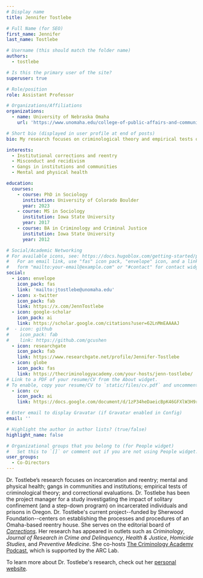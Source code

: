 ```yaml
---
# Display name
title: Jennifer Tostlebe

# Full Name (for SEO)
first_name: Jennifer
last_name: Tostlebe

# Username (this should match the folder name)
authors:
  - tostlebe

# Is this the primary user of the site?
superuser: true

# Role/position
role: Assistant Professor

# Organizations/Affiliations
organizations:
  - name: University of Nebraska Omaha
    url: 'https://www.unomaha.edu/college-of-public-affairs-and-community-service/criminology-and-criminal-justice/about-us/jennifer-tostlebe.php'

# Short bio (displayed in user profile at end of posts)
bio: My research focuses on criminological theory and empirical tests of it within institutional corrections and prisoner reentry, system responses to incarcerated and previously incarcerated individuals, and the intersection between individual differences and social influences.

interests:
  - Institutional corrections and reentry
  - Misconduct and recidivism
  - Gangs in institutions and communities
  - Mental and physical health

education:
  courses:
    - course: PhD in Sociology
      institution: University of Colorado Boulder
      year: 2023
    - course: MS in Sociology
      institution: Iowa State University
      year: 2017
    - course: BA in Criminology and Criminal Justice
      institution: Iowa State University
      year: 2012

# Social/Academic Networking
# For available icons, see: https://docs.hugoblox.com/getting-started/page-builder/#icons
#   For an email link, use "fas" icon pack, "envelope" icon, and a link in the
#   form "mailto:your-email@example.com" or "#contact" for contact widget.
social:
  - icon: envelope
    icon_pack: fas
    link: 'mailto:jtostlebe@unomaha.edu'
  - icon: x-twitter
    icon_pack: fab
    link: https://x.com/JennTostlebe
  - icon: google-scholar
    icon_pack: ai
    link: https://scholar.google.com/citations?user=62LnMmEAAAAJ
#  - icon: github
#    icon_pack: fab
#    link: https://github.com/gcushen
  - icon: researchgate
    icon_pack: fab
    link: https://www.researchgate.net/profile/Jennifer-Tostlebe
  - icon: globe
    icon_pack: fas
    link: https://thecriminologyacademy.com/your-hosts/jenn-tostlebe/
# Link to a PDF of your resume/CV from the About widget.
# To enable, copy your resume/CV to `static/files/cv.pdf` and uncomment the lines below.
  - icon: cv
    icon_pack: ai
    link: https://docs.google.com/document/d/1zP34heDaeicBpK46GFXlW3H9rx9l7JsB

# Enter email to display Gravatar (if Gravatar enabled in Config)
email: ''

# Highlight the author in author lists? (true/false)
highlight_name: false

# Organizational groups that you belong to (for People widget)
#   Set this to `[]` or comment out if you are not using People widget.
user_groups:
  - Co-Directors
---
```


Dr. Tostlebe’s research focuses on incarceration and reentry; mental and physical health; gangs in communities and institutions; empirical tests of criminological theory; and correctional evaluations. Dr. Tostlebe has been the project manager for a study investigating the impact of solitary confinement (and a step-down program) on incarcerated individuals and prisons in Oregon. Dr. Tostlebe's current project--funded by Sherwood Foundation--centers on establishing the processes and procedures of an Omaha-based reentry house. She serves on the editorial board of [*Corrections*](https://www.tandfonline.com/journals/ucor20/about-this-journal#editorial-board). Her research has appeared in outlets such as *Criminology*, *Journal of Research in Crime and Delinquency*, *Health & Justice*, *Homicide Studies*, and *Preventive Medicine*. She co-hosts [The Criminology Academy Podcast](https://www.thecriminologyacademy.com), which is supported by the ARC Lab.

To learn more about Dr. Tostlebe's research, check out her [personal website](https://www.thecriminologyacademy.com/your-hosts/jenn-tostlebe/). 
